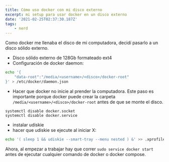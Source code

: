 ```yaml
---
title: Cómo uso docker con mi disco externo
excerpt: mi setup para usar docker en un disco externo
date: '2021-02-25T02:37:30.187Z'
tags:
    - nerd
---
```

Como docker me llenaba el disco de mi computadora, decidí pasarlo a un disco sólido externo.
- Disco sólido externo de 128Gb formateado ext4
- Configuración de docker daemon:
```bash
echo '{
    "data-root":"/media/<username>/<disco>/docker-root"
}' > /etc/docker/daemon.json
```
- Hacer que docker no inicie al prender la computadora. Este paso es importante porque docker puede crear la carpeta `/media/<username>/<disco>/docker-root` antes de que se monte el disco.
```
systemctl disable docker.socket
systemctl disable docker.service
```
- instalar udiskie
- hacer que udiskie se ejecute al iniciar X:
```bash
echo '( sleep 1 && udiskie --smart-tray --menu nested ) &' >> .xprofile
```


Ahora, al empezar a trabajar hay que correr `sudo service docker start` antes de ejecutar cualquier comando de docker o docker compose.